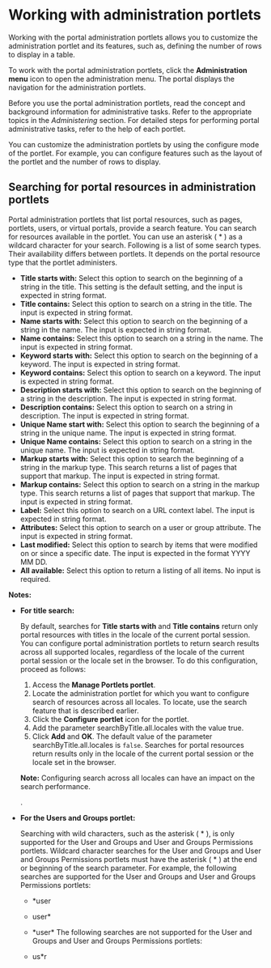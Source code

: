 # Working with administration portlets

Working with the portal administration portlets allows you to customize the administration portlet and its features, such as, defining the number of rows to display in a table.

To work with the portal administration portlets, click the **Administration menu** icon to open the administration menu. The portal displays the navigation for the administration portlets.

Before you use the portal administration portlets, read the concept and background information for administrative tasks. Refer to the appropriate topics in the *Administering* section. For detailed steps for performing portal administrative tasks, refer to the help of each portlet.

You can customize the administration portlets by using the configure mode of the portlet. For example, you can configure features such as the layout of the portlet and the number of rows to display.

## Searching for portal resources in administration portlets

Portal administration portlets that list portal resources, such as pages, portlets, users, or virtual portals, provide a search feature. You can search for resources available in the portlet. You can use an asterisk \( \* \) as a wildcard character for your search. Following is a list of some search types. Their availability differs between portlets. It depends on the portal resource type that the portlet administers.

-   **Title starts with:** Select this option to search on the beginning of a string in the title. This setting is the default setting, and the input is expected in string format.
-   **Title contains:** Select this option to search on a string in the title. The input is expected in string format.
-   **Name starts with:** Select this option to search on the beginning of a string in the name. The input is expected in string format.
-   **Name contains:** Select this option to search on a string in the name. The input is expected in string format.
-   **Keyword starts with:** Select this option to search on the beginning of a keyword. The input is expected in string format.
-   **Keyword contains:** Select this option to search on a keyword. The input is expected in string format.
-   **Description starts with:** Select this option to search on the beginning of a string in the description. The input is expected in string format.
-   **Description contains:** Select this option to search on a string in description. The input is expected in string format.
-   **Unique Name start with:** Select this option to search the beginning of a string in the unique name. The input is expected in string format.
-   **Unique Name contains:** Select this option to search on a string in the unique name. The input is expected in string format.
-   **Markup starts with:** Select this option to search the beginning of a string in the markup type. This search returns a list of pages that support that markup. The input is expected in string format.
-   **Markup contains:** Select this option to search on a string in the markup type. This search returns a list of pages that support that markup. The input is expected in string format.
-   **Label:** Select this option to search on a URL context label. The input is expected in string format.
-   **Attributes:** Select this option to search on a user or group attribute. The input is expected in string format.
-   **Last modified:** Select this option to search by items that were modified on or since a specific date. The input is expected in the format YYYY MM DD.
-   **All available:** Select this option to return a listing of all items. No input is required.

**Notes:**

-   **For title search:**

    By default, searches for **Title starts with** and **Title contains** return only portal resources with titles in the locale of the current portal session. You can configure portal administration portlets to return search results across all supported locales, regardless of the locale of the current portal session or the locale set in the browser. To do this configuration, proceed as follows:

    1.  Access the **Manage Portlets portlet**.
    2.  Locate the administration portlet for which you want to configure search of resources across all locales. To locate, use the search feature that is described earlier.
    3.  Click the **Configure portlet** icon for the portlet.
    4.  Add the parameter searchByTitle.all.locales with the value true.
    5.  Click **Add** and **OK**.
    The default value of the parameter searchByTitle.all.locales is `false`. Searches for portal resources return results only in the locale of the current portal session or the locale set in the browser.

    **Note:** Configuring search across all locales can have an impact on the search performance.

    .

-   **For the Users and Groups portlet:**

    Searching with wild characters, such as the asterisk \( \* \), is only supported for the User and Groups and User and Groups Permissions portlets. Wildcard character searches for the User and Groups and User and Groups Permissions portlets must have the asterisk \( \* \) at the end or beginning of the search parameter. For example, the following searches are supported for the User and Groups and User and Groups Permissions portlets:

    -   \*user
    -   user\*
    -   \*user\*
    The following searches are not supported for the User and Groups and User and Groups Permissions portlets:

    -   us\*r


